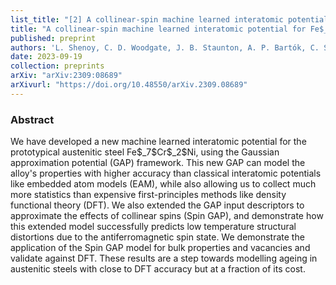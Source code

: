 ```yaml
---
list_title: "[2] A collinear-spin machine learned interatomic potential for Fe$_7$Cr$_2$Ni alloy"
title: "A collinear-spin machine learned interatomic potential for Fe$_7$Cr$_2$Ni alloy"
published: preprint
authors: 'L. Shenoy, C. D. Woodgate, J. B. Staunton, A. P. Bartók, C. S. Becquart, C. Domain, J. R. Kermode'
date: 2023-09-19
collection: preprints
arXiv: "arXiv:2309:08689"
arXivurl: "https://doi.org/10.48550/arXiv.2309.08689"
---
```


<h3>Abstract</h3>
We have developed a new machine learned interatomic potential for the prototypical austenitic steel Fe$_7$Cr$_2$Ni, using the Gaussian approximation potential (GAP) framework. This new GAP can model the alloy's properties with higher accuracy than classical interatomic potentials like embedded atom models (EAM), while also allowing us to collect much more statistics than expensive first-principles methods like density functional theory (DFT). We also extended the GAP input descriptors to approximate the effects of collinear spins (Spin GAP), and demonstrate how this extended model successfully predicts low temperature structural distortions due to the antiferromagnetic spin state. We demonstrate the application of the Spin GAP model for bulk properties and vacancies and validate against DFT. These results are a step towards modelling ageing in austenitic steels with close to DFT accuracy but at a fraction of its cost.
